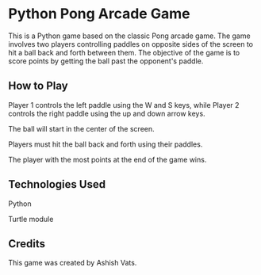 # Python Pong Arcade Game
This is a Python game based on the classic Pong arcade game. The game involves two players controlling paddles on opposite sides of the screen to hit a ball back and forth between them. The objective of the game is to score points by getting the ball past the opponent's paddle.

## How to Play
Player 1 controls the left paddle using the W and S keys, while Player 2 controls the right paddle using the up and down arrow keys.

The ball will start in the center of the screen.

Players must hit the ball back and forth using their paddles.

The player with the most points at the end of the game wins.

## Technologies Used
Python

Turtle module

## Credits
This game was created by Ashish Vats.
